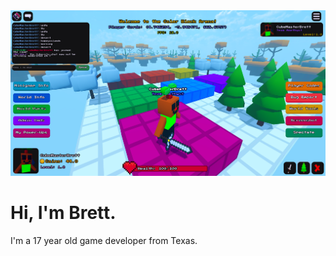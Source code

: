 <html>
  <body>
    <img src="Screenshot_2025-04-19_200220.png">
    <h1>Hi, I'm Brett.</h1>
    <p>I'm a 17 year old game developer from Texas.</p>
  </body>
</html>


<!--
**PlasmaticSquid/PlasmaticSquid** is a ✨ _special_ ✨ repository because its `README.md` (this file) appears on your GitHub profile.

Here are some ideas to get you started:

- 🔭 I’m currently working on ...
- 🌱 I’m currently learning ...
- 👯 I’m looking to collaborate on ...
- 🤔 I’m looking for help with ...
- 💬 Ask me about ...
- 📫 How to reach me: ...
- 😄 Pronouns: ...
- ⚡ Fun fact: ...
-->
